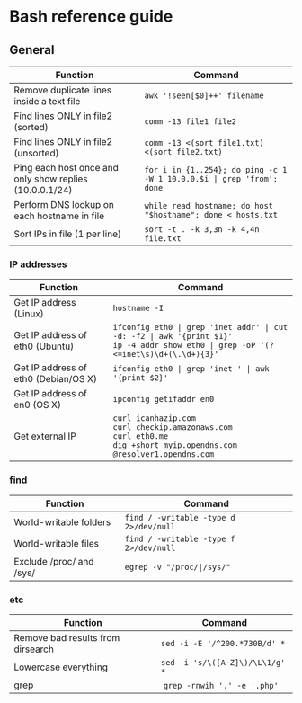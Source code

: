 # Bash reference guide

## General
Function     | Command
------------ | -------------
Remove duplicate lines inside a text file | `awk '!seen[$0]++' filename`
Find lines ONLY in file2 (sorted) | `comm -13 file1 file2`
Find lines ONLY in file2 (unsorted) | `comm -13 <(sort file1.txt) <(sort file2.txt)`
Ping each host once and only show replies (10.0.0.1/24)| `for i in {1..254}; do ping -c 1 -W 1 10.0.0.$i \| grep 'from'; done`
Perform DNS lookup on each hostname in file | `while read hostname; do host "$hostname"; done < hosts.txt`
Sort IPs in file (1 per line) |  `sort -t . -k 3,3n -k 4,4n file.txt`

### IP addresses
Function     | Command
------------ | -------------
Get IP address (Linux) | `hostname -I`
Get IP address of eth0 (Ubuntu) | `ifconfig eth0 \| grep 'inet addr' \| cut -d: -f2 \| awk '{print $1}'`<br>`ip -4 addr show eth0 \| grep -oP '(?<=inet\s)\d+(\.\d+){3}'`
Get IP address of eth0 (Debian/OS X) | `ifconfig eth0 \| grep 'inet ' \| awk '{print $2}'`
Get IP address of en0 (OS X) | `ipconfig getifaddr en0`
Get external IP | `curl icanhazip.com`<br>`curl checkip.amazonaws.com`<br>`curl eth0.me`<br>`dig +short myip.opendns.com @resolver1.opendns.com`


### find
Function     | Command
------------ | -------------
World-writable folders | `find / -writable -type d 2>/dev/null`
World-writable files | `find / -writable -type f 2>/dev/null`
Exclude /proc/ and /sys/ | `egrep -v "/proc/\|/sys/"`

### etc
Function     | Command
------------ | -------------
Remove bad results from dirsearch | `sed -i -E '/^200.*730B/d' *`
Lowercase everything | `sed -i 's/\([A-Z]\)/\L\1/g' *`
grep | `grep -rnwih '.' -e '.php'`
